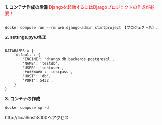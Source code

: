 **1. コンテナ作成の準備**
<font color="red">Djangoを起動するにはDjangoプロジェクトの作成が必要！</font>

```shell

docker compose run --rm web django-admin startproject 【プロジェクト名】.

```

**2. settings.pyの修正**
```

DATABASES = {
    'default': {
        'ENGINE': 'django.db.backends.postgresql', 
        'NAME': 'testdb',
        'USER': 'testuser',
        'PASSWORD': 'testpass',
        'HOST': 'db',
        'PORT': 5432 ,
    }
}

```

**3. コンテナの作成**
```
docker compose up -d

```
http://localhost:8000へアクセス
